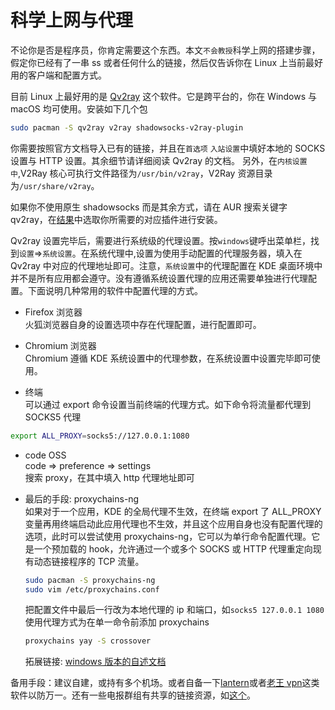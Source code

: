 # 科学上网与代理

不论你是否是程序员，你肯定需要这个东西。本文`不会教授`科学上网的搭建步骤，假定你已经有了一串 ss 或者任何什么的链接，然后仅告诉你在 Linux 上当前最好用的客户端和配置方式。

目前 Linux 上最好用的是 [Qv2ray](https://qv2ray.net/) 这个软件。它是跨平台的，你在 Windows 与 macOS 均可使用。安装如下几个包

```bash
sudo pacman -S qv2ray v2ray shadowsocks-v2ray-plugin
```

你需要按照官方文档导入已有的链接，并且在`首选项` `入站设置`中填好本地的 SOCKS 设置与 HTTP 设置。其余细节请详细阅读 Qv2ray 的文档。
另外，在`内核设置中`,V2Ray 核心可执行文件路径为`/usr/bin/v2ray`，V2Ray 资源目录为`/usr/share/v2ray`。

如果你不使用原生 shadowsocks 而是其余方式，请在 AUR 搜索关键字 qv2ray，在[结果](https://aur.archlinux.org/packages/?O=0&K=qv2ray)中选取你所需要的对应插件进行安装。

Qv2ray 设置完毕后，需要进行系统级的代理设置。按`windows`键呼出菜单栏，找到`设置`=>`系统设置`。在系统代理中,设置为使用手动配置的代理服务器，填入在 Qv2ray 中对应的代理地址即可。注意，`系统设置`中的代理配置在 KDE 桌面环境中并不是所有应用都会遵守。没有遵循系统设置代理的应用还需要单独进行代理配置。下面说明几种常用的软件中配置代理的方式。

- Firefox 浏览器  
  火狐浏览器自身的设置选项中存在代理配置，进行配置即可。

- Chromium 浏览器  
  Chromium 遵循 KDE 系统设置中的代理参数，在系统设置中设置完毕即可使用。

- 终端  
  可以通过 export 命令设置当前终端的代理方式。如下命令将流量都代理到 SOCKS5 代理

```bash
export ALL_PROXY=socks5://127.0.0.1:1080
```

- code OSS  
   code => preference => settings  
   搜索 proxy，在其中填入 http 代理地址即可

- 最后的手段: proxychains-ng  
  如果对于一个应用，KDE 的全局代理不生效，在终端 export 了 ALL_PROXY 变量再用终端启动此应用代理也不生效，并且这个应用自身也没有配置代理的选项，此时可以尝试使用 proxychains-ng，它可以为单行命令配置代理。它是一个预加载的 hook，允许通过一个或多个 SOCKS 或 HTTP 代理重定向现有动态链接程序的 TCP 流量。

  ```bash
  sudo pacman -S proxychains-ng
  sudo vim /etc/proxychains.conf
  ```

  把配置文件中最后一行改为本地代理的 ip 和端口，如`socks5 127.0.0.1 1080`  
  使用代理方式为在单一命令前添加 proxychains

  ```bash
  proxychains yay -S crossover
  ```

  拓展链接: [windows 版本的自述文档](https://github.com/shunf4/proxychains-windows/blob/master/README_zh-Hans.md)

备用手段：建议自建，或持有多个机场。或者自备一下[lantern](https://aur.archlinux.org/packages/lantern-bin/)或者[老王 vpn](https://play.google.com/store/apps/details?id=com.findtheway&hl=zh)这类软件以防万一。还有一些电报群组有共享的链接资源，如[这个](https://t.me/wtovpn)。
